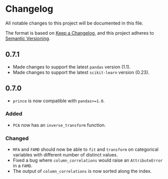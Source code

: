 # Changelog

All notable changes to this project will be documented in this file.

The format is based on [Keep a Changelog](https://keepachangelog.com/en/1.0.0/), and this project adheres to [Semantic Versioning](https://semver.org/spec/v2.0.0.html).

## 0.7.1

- Made changes to support the latest `pandas` version (1.1).
- Made changes to support the latest `scikit-learn` version (0.23).

## 0.7.0

- `prince` is now compatible with `pandas>=1.0`.

### Added

- `PCA` now has an `inverse_transform` function.

### Changed

- `MFA` and `FAMD` should now be able to `fit` and `transform` on categorical variables with different number of distinct values.
- Fixed a bug where `column_correlations` would raise an `AttributeError` in a `FAMD`.
- The output of `column_correlations` is now sorted along the index.
